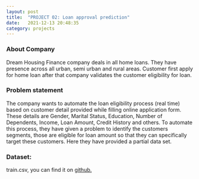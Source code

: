 ```yaml
---
layout: post
title:  "PROJECT 02: Loan approval prediction"
date:   2021-12-13 20:48:35 
category: projects
---
```



### About Company
Dream Housing Finance company deals in all home loans. They have presence across all urban, semi urban and rural areas. Customer first apply for home loan after that company validates the customer eligibility for loan.

### Problem statement
The company wants to automate the loan eligibility process (real time) based on customer detail provided while filling online application form. These details are Gender, Marital Status, Education, Number of Dependents, Income, Loan Amount, Credit History and others. To automate this process, they have given a problem to identify the customers segments, those are eligible for loan amount so that they can specifically target these customers. Here they have provided a partial data set.

### Dataset:

train.csv, you can find it on 
[github.](https://github.com/mosesimbahale/position-salary-prediction-ML/blob/main/position_salaries.csv) 
